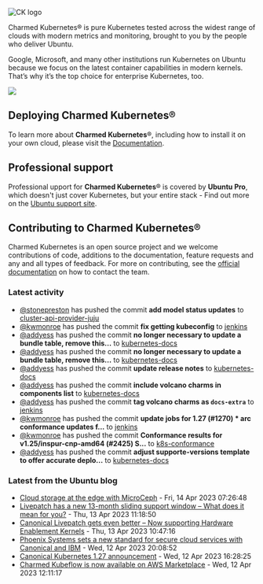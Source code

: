 ![CK logo](https://assets.ubuntu.com/v1/451d4cf4-Charmed+Kubernetes_RGB_onWhite_2022.svg)

Charmed Kubernetes® is pure Kubernetes tested across the widest range of clouds with modern metrics and monitoring, brought to you by the people who deliver Ubuntu.

Google, Microsoft, and many other institutions run Kubernetes on Ubuntu because we focus on the latest container capabilities in modern kernels. That’s why it’s the top choice for enterprise Kubernetes, too.

![](https://assets.ubuntu.com/v1/843c77b6-juju-at-a-glace.svg)

## Deploying Charmed Kubernetes®

To learn more about **Charmed Kubernetes**®, including how to install it on your own cloud, please visit the [Documentation][docs].

## Professional support

Professional upport for **Charmed Kubernetes**® is covered by **Ubuntu Pro**, which doesn't just cover Kubernetes, but your entire stack - Find out more on the [Ubuntu support site](https://ubuntu.com/support).

## Contributing to Charmed Kubernetes®

Charmed Kubernetes is an open source project and we welcome contributions of code, additions to the documentation, feature requests and any and all types of feedback. For more on contributing, see the [official documentation][get-in-touch] on how to contact the team.

<!-- LINKS -->
[docs]: https://ubuntu.com/kubernetes/docs
[get-in-touch]: https://ubuntu.com/kubernetes/docs/get-in-touch

### Latest activity

<!-- activity starts -->
 - [@stonepreston](https://github.com/stonepreston) has pushed the commit **add model status updates** to [cluster-api-provider-juju](https://github.com/charmed-kubernetes/cluster-api-provider-juju)
 - [@kwmonroe](https://github.com/kwmonroe) has pushed the commit **fix getting kubeconfig** to [jenkins](https://github.com/charmed-kubernetes/jenkins)
 - [@addyess](https://github.com/addyess) has pushed the commit **no longer necessary to update a bundle table, remove this...** to [kubernetes-docs](https://github.com/charmed-kubernetes/kubernetes-docs)
 - [@addyess](https://github.com/addyess) has pushed the commit **no longer necessary to update a bundle table, remove this...** to [kubernetes-docs](https://github.com/charmed-kubernetes/kubernetes-docs)
 - [@addyess](https://github.com/addyess) has pushed the commit **update release notes** to [kubernetes-docs](https://github.com/charmed-kubernetes/kubernetes-docs)
 - [@addyess](https://github.com/addyess) has pushed the commit **include volcano charms in components list** to [kubernetes-docs](https://github.com/charmed-kubernetes/kubernetes-docs)
 - [@addyess](https://github.com/addyess) has pushed the commit **tag volcano charms as `docs-extra`** to [jenkins](https://github.com/charmed-kubernetes/jenkins)
 - [@kwmonroe](https://github.com/kwmonroe) has pushed the commit **update jobs for 1.27 (#1270)  * arc conformance updates f...** to [jenkins](https://github.com/charmed-kubernetes/jenkins)
 - [@kwmonroe](https://github.com/kwmonroe) has pushed the commit **Conformance results for v1.25/inspur-cnp-amd64 (#2425)  S...** to [k8s-conformance](https://github.com/charmed-kubernetes/k8s-conformance)
 - [@addyess](https://github.com/addyess) has pushed the commit **adjust supporte-versions template to offer accurate deplo...** to [kubernetes-docs](https://github.com/charmed-kubernetes/kubernetes-docs)
<!-- activity ends -->

<!-- roadmap starts -->

<!-- roadmap ends -->

### Latest from the Ubuntu blog

<!-- blog starts -->
* [Cloud storage at the edge with MicroCeph](https://ubuntu.com//blog/cloud-storage-at-the-edge-with-microceph) - Fri, 14 Apr 2023 07:26:48 
* [Livepatch has a new 13-month sliding support window &#8211;  What does it mean for you?](https://ubuntu.com//blog/canonical-announces-new-ubuntu-livepatch-13-months-sliding-support-window) - Thu, 13 Apr 2023 11:18:50 
* [Canonical Livepatch gets even better    &#8211;                        Now supporting Hardware Enablement Kernels](https://ubuntu.com//blog/canonical-livepatch-gets-even-better-now-supporting-hardware-enablement-kernels) - Thu, 13 Apr 2023 10:47:16 
* [Phoenix Systems sets a new standard for secure cloud services with Canonical and IBM](https://ubuntu.com//blog/phoenix-systems-sets-a-new-standard-for-secure-cloud-services-with-canonical-and-ibm) - Wed, 12 Apr 2023 20:08:52 
* [Canonical Kubernetes 1.27 announcement](https://ubuntu.com//blog/canonical-kubernetes-1-27-announcement) - Wed, 12 Apr 2023 16:28:25 
* [Charmed Kubeflow is now available on AWS Marketplace](https://ubuntu.com//blog/kubeflow-appliance-aws) - Wed, 12 Apr 2023 12:11:17 
<!-- blog ends -->
